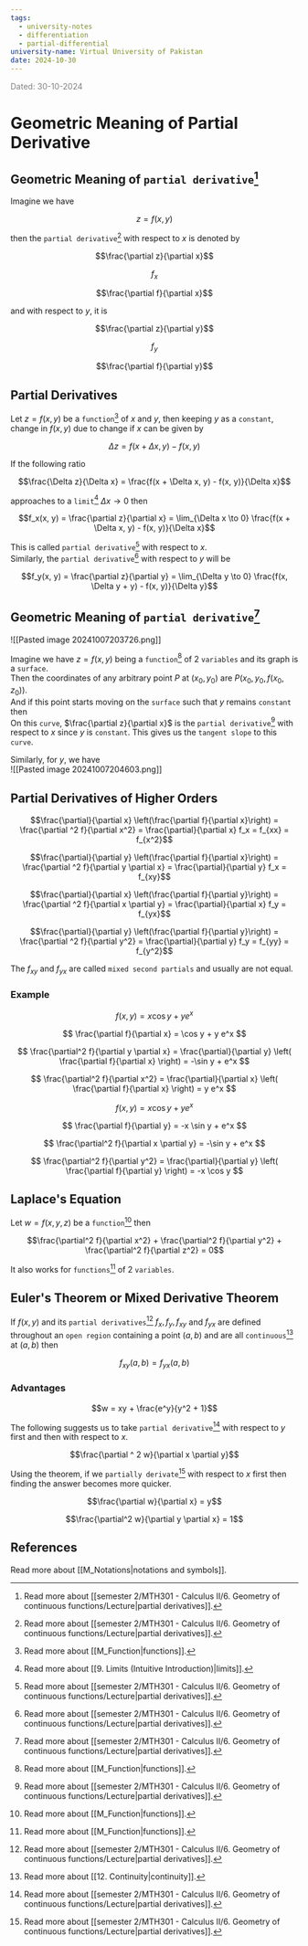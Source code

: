 ```yaml
---
tags:
  - university-notes
  - differentiation
  - partial-differential
university-name: Virtual University of Pakistan
date: 2024-10-30
---
```


<span style="color: gray;">Dated: 30-10-2024</span>

# Geometric Meaning of Partial Derivative

## Geometric Meaning of `partial derivative`[^1]

Imagine we have  

$$z = f(x, y)$$

then the `partial derivative`[^1] with respect to $x$ is denoted by  

$$\frac{\partial z}{\partial x}$$

$$f_x$$

$$\frac{\partial f}{\partial x}$$

and with respect to $y$, it is  

$$\frac{\partial z}{\partial y}$$

$$f_y$$

$$\frac{\partial f}{\partial y}$$

## Partial Derivatives

Let $z = f(x, y)$ be a `function`[^2] of $x$ and $y$, then keeping $y$ as a `constant`, change in $f(x, y)$ due to change if $x$ can be given by  

$$\Delta z = f(x + \Delta x, y) - f(x, y)$$

If the following ratio  

$$\frac{\Delta z}{\Delta x} = \frac{f(x + \Delta x, y) - f(x, y)}{\Delta x}$$

approaches to a `limit`[^3] $\Delta x \to 0$ then  

$$f_x(x, y) = \frac{\partial z}{\partial x} = \lim_{\Delta x \to 0} \frac{f(x + \Delta x, y) - f(x, y)}{\Delta x}$$

This is called `partial derivative`[^1] with respect to $x$.  
Similarly, the `partial derivative`[^1] with respect to $y$ will be

$$f_y(x, y) = \frac{\partial z}{\partial y} = \lim_{\Delta y \to 0} \frac{f(x, \Delta y + y) - f(x, y)}{\Delta y}$$

## Geometric Meaning of `partial derivative`[^1]

![[Pasted image 20241007203726.png]]

Imagine we have $z = f(x, y)$ being a `function`[^2] of 2 `variables` and its graph is a `surface`.  
Then the coordinates of any arbitrary point $P$ at $(x_0, y_0)$ are $P(x_0, y_0, f(x_0, z_0))$.  
And if this point starts moving on the `surface` such that $y$ remains `constant` then  
On this `curve`, $\frac{\partial z}{\partial x}$ is the `partial derivative`[^1] with respect to $x$ since $y$ is `constant`. This gives us the `tangent slope` to this `curve`. 

Similarly, for $y$, we have  
![[Pasted image 20241007204603.png]]

## Partial Derivatives of Higher Orders

$$\frac{\partial}{\partial x} \left(\frac{\partial f}{\partial x}\right) = \frac{\partial ^2 f}{\partial x^2} = \frac{\partial}{\partial x} f_x = f_{xx} = f_{x^2}$$

$$\frac{\partial}{\partial y} \left(\frac{\partial f}{\partial x}\right) = \frac{\partial ^2 f}{\partial y \partial x} = \frac{\partial}{\partial y} f_x = f_{xy}$$

$$\frac{\partial}{\partial x} \left(\frac{\partial f}{\partial y}\right) = \frac{\partial ^2 f}{\partial x \partial y} = \frac{\partial}{\partial x} f_y = f_{yx}$$

$$\frac{\partial}{\partial y} \left(\frac{\partial f}{\partial y}\right) = \frac{\partial ^2 f}{\partial y^2} = \frac{\partial}{\partial y} f_y = f_{yy} = f_{y^2}$$

The $f_{xy}$ and $f_{yx}$ are called `mixed second partials` and usually are not equal.  

### Example

$$ f(x, y) = x \cos y + y e^x $$

$$ \frac{\partial f}{\partial x} = \cos y + y e^x $$

$$ \frac{\partial^2 f}{\partial y \partial x} = \frac{\partial}{\partial y} \left( \frac{\partial f}{\partial x} \right) = -\sin y + e^x $$

$$ \frac{\partial^2 f}{\partial x^2} = \frac{\partial}{\partial x} \left( \frac{\partial f}{\partial x} \right) = y e^x $$

$$ f(x, y) = x \cos y + y e^x $$

$$ \frac{\partial f}{\partial y} = -x \sin y + e^x $$

$$ \frac{\partial^2 f}{\partial x \partial y} = -\sin y + e^x $$

$$ \frac{\partial^2 f}{\partial y^2} = \frac{\partial}{\partial y} \left( \frac{\partial f}{\partial y} \right) = -x \cos y $$

## Laplace's Equation

Let $w=f(x, y, z)$ be a `function`[^2] then  

$$\frac{\partial^2 f}{\partial x^2} + \frac{\partial^2 f}{\partial y^2} + \frac{\partial^2 f}{\partial z^2} = 0$$

It also works for `functions`[^2] of 2 `variables`.

## Euler's Theorem or Mixed Derivative Theorem

If $f(x, y)$ and its `partial derivatives`[^1] $f_x, f_y, f_{xy}$ and $f_{yx}$ are defined throughout an `open region` containing a point $(a, b)$ and are all `continuous`[^4] at $(a, b)$ then  

$$f_{xy}(a, b) = f_{yx}(a, b)$$

### Advantages

$$w = xy + \frac{e^y}{y^2 + 1}$$

The following suggests us to take `partial derivative`[^1] with respect to $y$ first and then with respect to $x$.  

$$\frac{\partial ^ 2 w}{\partial x \partial y}$$

Using the theorem, if we `partially derivate`[^1] with respect to $x$ first then finding the answer becomes more quicker.  

$$\frac{\partial w}{\partial x} = y$$

$$\frac{\partial^2 w}{\partial y \partial x} = 1$$

## References

Read more about [[M_Notations|notations and symbols]].

[^1]: Read more about [[semester 2/MTH301 - Calculus II/6. Geometry of continuous functions/Lecture|partial derivatives]].
[^2]: Read more about [[M_Function|functions]].
[^3]: Read more about [[9. Limits (Intuitive Introduction)|limits]].
[^4]: Read more about [[12. Continuity|continuity]].